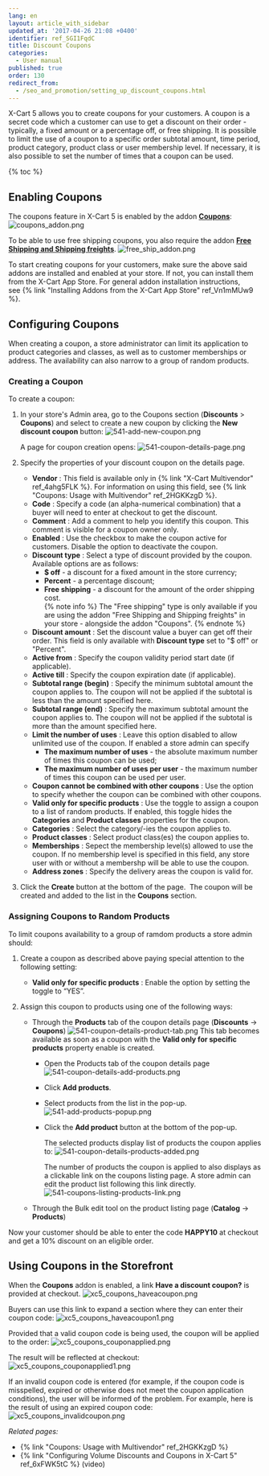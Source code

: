 ```yaml
---
lang: en
layout: article_with_sidebar
updated_at: '2017-04-26 21:08 +0400'
identifier: ref_SGI1FqdC
title: Discount Coupons
categories:
  - User manual
published: true
order: 130
redirect_from:
  - /seo_and_promotion/setting_up_discount_coupons.html
---
```

X-Cart 5 allows you to create coupons for your customers. A coupon is a secret code which a customer can use to get a discount on their order - typically, a fixed amount or a percentage off, or free shipping. It is possible to limit the use of a coupon to a specific order subtotal amount, time period, product category, product class or user membership level. If necessary, it is also possible to set the number of times that a coupon can be used.

{% toc %}

## Enabling Coupons

The coupons feature in X-Cart 5 is enabled by the addon **[Coupons](https://market.x-cart.com/addons/discount-coupons.html)**:
![coupons_addon.png]({{site.baseurl}}/attachments/ref_SGI1FqdC/coupons_addon.png)

To be able to use free shipping coupons, you also require the addon **[Free Shipping and Shipping freights](https://market.x-cart.com/addons/free-shipping.html)**. 
![free_ship_addon.png]({{site.baseurl}}/attachments/ref_SGI1FqdC/free_ship_addon.png)

To start creating coupons for your customers, make sure the above said addons are installed and enabled at your store. If not, you can install them from the X-Cart App Store. For general addon installation instructions, see {% link "Installing Addons from the X-Cart App Store" ref_Vn1mMUw9 %}.

## Configuring Coupons

When creating a coupon, a store administrator can limit its application to product categories and classes, as well as to customer memberships or address. The availability can also narrow to a group of random products. 

### Creating a Coupon

To create a coupon:

1.  In your store's Admin area, go to the Coupons section (**Discounts** > **Coupons**) and select to create a new coupon by clicking the **New discount coupon** button:
    ![541-add-new-coupon.png]({{site.baseurl}}/attachments/ref_SGI1FqdC/541-add-new-coupon.png)
    
    A page for coupon creation opens:
    ![541-coupon-details-page.png]({{site.baseurl}}/attachments/ref_SGI1FqdC/541-coupon-details-page.png)

2.  Specify the properties of your discount coupon on the details page. 

    * **Vendor** : This field is available only in {% link "X-Cart Multivendor" ref_4ahg5FLK %}. For information on using this field, see {% link "Coupons: Usage with Multivendor" ref_2HGKKzgD %}.
    * **Code** : Specify a code (an alpha-numerical combination) that a buyer will need to enter at checkout to get the discount.
    * **Comment** : Add a comment to help you identify this coupon. This comment is visible for a coupon owner only.
    * **Enabled** : Use the checkbox to make the coupon active for customers. Disable the option to deactivate the coupon.
    * **Discount type** : Select a type of discount provided by the coupon. Available options are as follows:
       * **$ off** - a discount for a fixed amount in the store currency;
       * **Percent** - a percentage discount;  
       * **Free shipping** - a discount for the amount of the order shipping cost.  
          {% note info %}
          The "Free shipping" type is only available if you are using the addon "Free Shipping and Shipping freights" in your store - alongside the addon "Coupons".
          {% endnote %}
    * **Discount amount** : Set the discount value a buyer can get off their order. This field is only available with **Discount type** set to "$ off" or "Percent". 
    * **Active from** : Specify the coupon validity period start date (if applicable).
    * **Active till** : Specify the coupon expiration date (if applicable).
    * **Subtotal range (begin)** : Specify the minimum subtotal amount the coupon applies to. The coupon will not be applied if the subtotal is less than the amount specified here.
    * **Subtotal range (end)** : Specify the maximum subtotal amount the coupon applies to. The coupon will not be applied if the subtotal is more than the amount specified here.
    * **Limit the number of uses** : Leave this option disabled to allow unlimited use of the coupon. If enabled a store admin can specify 
      * **The maximum number of uses** - the absolute maximum number of times this coupon can be used;
      * **The maximum number of uses per user** - the maximum number of times this coupon can be used per user.
    * **Coupon cannot be combined with other coupons** : Use the option to specify whether the coupon can be combined with other coupons.
    * **Valid only for specific products** : Use the toggle to assign a coupon to a list of random products. If enabled, this toggle hides the **Categories** and **Product classes** properties for the coupon.
    * **Categories** : Select the category/-ies the coupon applies to.
    * **Product classes** : Select product class(es) the coupon applies to. 
    * **Memberships** : Sepect the membership level(s) allowed to use the coupon. If no membership level is specified in this field, any store user with or without a membershp will be able to use the coupon.
    * **Address zones** : Specify the delivery areas the coupon is valid for.

3.  Click the **Create** button at the bottom of the page. 
    The coupon will be created and added to the list in the **Coupons** section.
    
    
### Assigning Coupons to Random Products

To limit coupons availability to a group of ramdom products a store admin should:

1. Create a coupon as described above paying special attention to the following setting:
   * **Valid only for specific products** : Enable the option by setting the toggle to “YES”.
   
2. Assign this coupon to products using one of the following ways:
   * Through the **Products** tab of the coupon details page (**Discounts** -> **Coupons**)
     ![541-coupon-details-product-tab.png]({{site.baseurl}}/attachments/ref_SGI1FqdC/541-coupon-details-product-tab.png)
     This tab becomes available as soon as a coupon with the **Valid only for specific products** property enable is created.
     
     * Open the Products tab of the coupon details page
       ![541-coupon-details-add-products.png]({{site.baseurl}}/attachments/ref_SGI1FqdC/541-coupon-details-add-products.png)
     * Click **Add products**.
     * Select products from the list in the pop-up.
       ![541-add-products-popup.png]({{site.baseurl}}/attachments/ref_SGI1FqdC/541-add-products-popup.png)
     * Click the **Add product** button at the bottom of the pop-up.
       
       The selected products display list of products the coupon applies to:
       ![541-coupon-details-products-added.png]({{site.baseurl}}/attachments/ref_SGI1FqdC/541-coupon-details-products-added.png)
       
       The number of products the coupon is applied to also displays as a clickable link on the coupons listing page. A store admin can edit the product list following this link directly.
       ![541-coupons-listing-products-link.png]({{site.baseurl}}/attachments/ref_SGI1FqdC/541-coupons-listing-products-link.png)
       
   * Through the Bulk edit tool on the product listing page (**Catalog** -> **Products**)


Now your customer should be able to enter the code **HAPPY10** at checkout and get a 10% discount on an eligible order. 

## Using Coupons in the Storefront

When the **Coupons** addon is enabled, a link **Have a discount coupon?** is provided at checkout. 
![xc5_coupons_haveacoupon.png]({{site.baseurl}}/attachments/ref_SGI1FqdC/xc5_coupons_haveacoupon.png)

Buyers can use this link to expand a section where they can enter their coupon code:
![xc5_coupons_haveacoupon1.png]({{site.baseurl}}/attachments/ref_SGI1FqdC/xc5_coupons_haveacoupon1.png)

Provided that a valid coupon code is being used, the coupon will be applied to the order:
![xc5_coupons_couponapplied.png]({{site.baseurl}}/attachments/ref_SGI1FqdC/xc5_coupons_couponapplied.png)

The result will be reflected at checkout:
![xc5_coupons_couponapplied1.png]({{site.baseurl}}/attachments/ref_SGI1FqdC/xc5_coupons_couponapplied1.png)

If an invalid coupon code is entered (for example, if the coupon code is misspelled, expired or otherwise does not meet the coupon application conditions), the user will be informed of the problem. For example, here is the result of using an expired coupon code: 
![xc5_coupons_invalidcoupon.png]({{site.baseurl}}/attachments/ref_SGI1FqdC/xc5_coupons_invalidcoupon.png)

_Related pages:_

   * {% link "Coupons: Usage with Multivendor" ref_2HGKKzgD %}  
   * {% link "Configuring Volume Discounts and Coupons in X-Cart 5" ref_6xFWK5tC %} (video)
